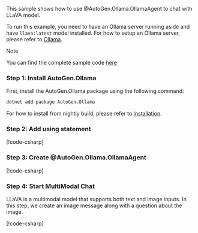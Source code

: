 This sample shows how to use @AutoGen.Ollama.OllamaAgent to chat with LLaVA model.

To run this example, you need to have an Ollama server running aside and have `llava:latest` model installed. For how to setup an Ollama server, please refer to [Ollama](https://ollama.com/).

> [!NOTE]
> You can find the complete sample code [here](https://github.com/SuperDappAI/superdappstudio/blob/main/dotnet/sample/AutoGen.Ollama.Sample/Chat_With_LLaVA.cs)

### Step 1: Install AutoGen.Ollama

First, install the AutoGen.Ollama package using the following command:

```bash
dotnet add package AutoGen.Ollama
```

For how to install from nightly build, please refer to [Installation](../Installation.md).

### Step 2: Add using statement

[!code-csharp[](../../../sample/AutoGen.Ollama.Sample/Chat_With_LLaVA.cs?name=Using)]

### Step 3: Create @AutoGen.Ollama.OllamaAgent

[!code-csharp[](../../../sample/AutoGen.Ollama.Sample/Chat_With_LLaVA.cs?name=Create_Ollama_Agent)]

### Step 4: Start MultiModal Chat
LLaVA is a multimodal model that supports both text and image inputs. In this step, we create an image message along with a question about the image.

[!code-csharp[](../../../sample/AutoGen.Ollama.Sample/Chat_With_LLaVA.cs?name=Send_Message)]